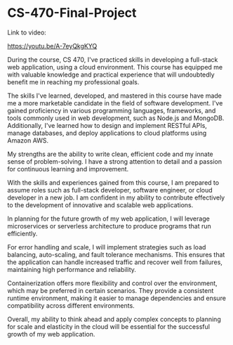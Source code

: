 # CS-470-Final-Project

Link to video:

https://youtu.be/A-7eyQkgKYQ


During the course, CS 470, I've practiced skills in developing a full-stack web application, using a cloud environment. This course has equipped me with valuable knowledge and practical experience that will undoubtedly benefit me in reaching my professional goals.

The skills I've learned, developed, and mastered in this course have made me a more marketable candidate in the field of software development. I've gained proficiency in various programming languages, frameworks, and tools commonly used in web development, such as Node.js and MongoDB. Additionally, I've learned how to design and implement RESTful APIs, manage databases, and deploy applications to cloud platforms using Amazon AWS.

My strengths are the ability to write clean, efficient code and my innate sense of problem-solving. I have a strong attention to detail and a passion for continuous learning and improvement. 

With the skills and experiences gained from this course, I am prepared to assume roles such as full-stack developer, software engineer, or cloud developer in a new job. I am confident in my ability to contribute effectively to the development of innovative and scalable web applications.

In planning for the future growth of my web application, I will leverage microservices or serverless architecture to produce programs that run efficiently.

For error handling and scale, I will implement strategies such as load balancing, auto-scaling, and fault tolerance mechanisms. This ensures that the application can handle increased traffic and recover well from failures, maintaining high performance and reliability.

Containerization offers more flexibility and control over the environment, which may be preferred in certain scenarios. They provide a consistent runtime environment, making it easier to manage dependencies and ensure compatibility across different environments.

Overall, my ability to think ahead and apply complex concepts to planning for scale and elasticity in the cloud will be essential for the successful growth of my web application.
